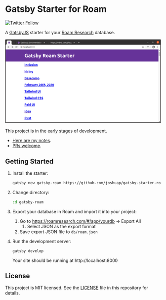 # Gatsby Starter for Roam
[![Twitter Follow](https://img.shields.io/twitter/follow/heyjoshwood?label=@heyjoshwood&style=social)](https://mobile.twitter.com/heyjoshwood)

A [GatsbyJS](https://www.gatsbyjs.org/) starter for your [Roam Research](https://roamresearch.com/) database.

![A screenshot of Gatsby Roam Starter](./gatsby-starter-roam.png)

This project is in the early stages of development.
- [Here are my notes](./NOTES.md).
- [PRs welcome](https://github.com/joshuap/gatsby-starter-roam/pulls).

## Getting Started

1. Install the starter:

    ```sh
    gatsby new gatsby-roam https://github.com/joshuap/gatsby-starter-roam/
    ```

2. Change directory:

    ```sh
    cd gatsby-roam
    ```

3. Export your database in Roam and import it into your project:
    1. Go to https://roamresearch.com/#/app/yourdb -> Export All
        1. Select JSON as the export format
    2. Save export JSON file to `db/roam.json`

4. Run the development server:

    ```sh
    gatsby develop
    ```
    Your site should be running at http://localhost:8000

## License

This project is MIT licensed. See the [LICENSE](https://github.com/joshuap/gatsby-starter-roam/blob/master/LICENSE) file in this repository for details.
